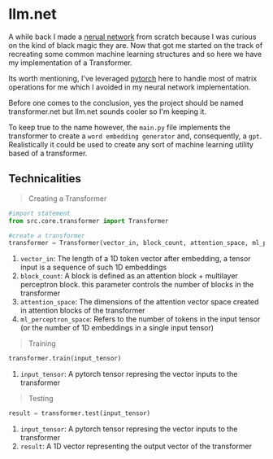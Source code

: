 # llm.net
A while back I made a <a href="https://github.com/kunrex/neural.net">nerual network</a> from scratch because I was curious on the kind of black magic they are. Now that got me started on the track of recreating some common machine learning structures and so here we have my implementation of a Transformer.

Its worth mentioning, I've leveraged <a href="https://pytorch.org/">pytorch</a> here to handle most of matrix operations for me which I avoided in my neural network implementation. 

Before one comes to the conclusion, yes the project should be named transformer.net but llm.net sounds cooler so I'm keeping it.

To keep true to the name however, the `main.py` file implements the transformer to create a `word embedding generator` and, consequently, a `gpt`. Realistically it could be used to create any sort of machine learning utility based of a transformer.


## Technicalities

> Creating a Transformer
```py
#import statement
from src.core.transformer import Transformer

#create a transformer
transformer = Transformer(vector_in, block_count, attention_space, ml_perceptron_space)
```

1. `vector_in`: The length of a 1D token vector after embedding, a tensor input is a sequence of such 1D embeddings
2. `block_count`: A block is defined as an attention block + multilayer perceptron block. this parameter controls the number of blocks in the transformer
3. `attention_space`: The dimensions of the attention vector space created in attention blocks of the transformer
4. `ml_perceptron_space`: Refers to the number of tokens in the input tensor (or the number of 1D embeddings in a single input tensor)

> Training
```py
transformer.train(input_tensor)
```
1. `input_tensor`: A pytorch tensor represing the vector inputs to the transformer

> Testing
```py
result = transformer.test(input_tensor)
```
1. `input_tensor`: A pytorch tensor represing the vector inputs to the transformer
2. `result`: A 1D vector representing the output vector of the transformer
